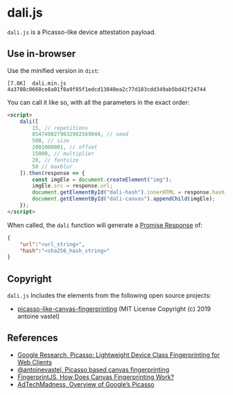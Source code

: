 # dali.js
`dali.js` is a Picasso-like device attestation payload.

## Use in-browser
Use the minified version in `dist`:
```
[7.8K]  dali.min.js 4a3708c0660ce8a01f8a9f85f1edcd13840ea2c77d183cdd349ab5bd42f24744
```
You can call it like so, with all the parameters in the exact order:
```html
<script>
    dali([
        15, // repetitions
        8547498279832982569844, // seed
        500, // size
        2001000001, // offset
        15000, // multiplier
        20, // fontsize
        50 // maxblur
    ]).then(response => {
        const imgEle = document.createElement("img");
        imgEle.src = response.url;
        document.getElementById("dali-hash").innerHTML = response.hash;
        document.getElementById("dali-canvas").appendChild(imgEle);
    });
</script>
```
When called, the `dali` function will generate a [Promise Response](https://developer.mozilla.org/en-US/docs/Web/JavaScript/Reference/Global_Objects/Promise) of:
```json
{
    "url":"<url_string>",
    "hash":"<sha256_hash_string>"
}
```

## Copyright
`dali.js` Includes the elements from the following open source projects:
- [picasso-like-canvas-fingerprinting](https://github.com/antoinevastel/picasso-like-canvas-fingerprinting) (MIT License Copyright (c) 2019 antoine vastel)


## References
- [Google Research, Picasso: Lightweight Device Class Fingerprinting for Web Clients](https://research.google/pubs/pub45581/)
- [@antoinevastel, Picasso based canvas fingerprinting](https://github.com/antoinevastel/picasso-like-canvas-fingerprinting)
- [FingerprintJS, How Does Canvas Fingerprinting Work?](https://fingerprintjs.com/blog/canvas-fingerprinting/)
- [AdTechMadness, Overview of Google’s Picasso](https://adtechmadness.wordpress.com/2019/03/19/overview-of-googles-picasso/)